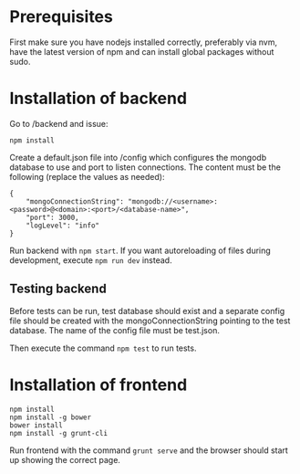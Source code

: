 # Prerequisites

First make sure you have nodejs installed correctly, preferably via nvm, have the latest version of npm and can install global packages without sudo.

# Installation of backend

Go to /backend and issue:
```
npm install
```
Create a default.json file into /config which configures the mongodb database to use and port to listen connections.
The content must be the following (replace the values as needed):
```
{
    "mongoConnectionString": "mongodb://<username>:<password>@<domain>:<port>/<database-name>",
    "port": 3000,
    "logLevel": "info"
}
```

Run backend with `npm start`. If you want autoreloading of files during development, execute `npm run dev` instead.

## Testing backend

Before tests can be run, test database should exist and a separate config file should be created with the mongoConnectionString pointing to the test database.
The name of the config file must be test.json.

Then execute the command `npm test` to run tests.

# Installation of frontend

```
npm install
npm install -g bower
bower install
npm install -g grunt-cli
```
Run frontend with the command `grunt serve` and the browser should start up showing the correct page.
